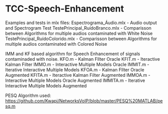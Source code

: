 # TCC-Speech-Enhancement

Examples and tests in mlx files:
Espectrograma_Áudio.mlx          - Audio output and Spectrogram Test
TestePrincipal_RuídoBranco.mlx   - Comparisson between Algorithms for multiple audios contaminated with White Noise
TestePrincipal_RuídoColorido.mlx - Comparisson between Algorithms for multiple audios contaminated with Colored Noise

IMM and KF based algorithm for Speech Enhancement of signals contaminaded with noise.
KFO.m - Kalman FIlter Oracle
KFIT.m - Iteractive Kalman Filter
IMMO.m - Interactive Multiple Models Oracle
IMMIT.m - Iterative Interactive Multiple Models
KFOA.m - Kalman FIlter Oracle Augmented
KFITA.m - Iteractive Kalman Filter Augmented
IMMOA.m - Interactive Multiple Models Oracle Augmented
IMMITA.m - Iterative Interactive Multiple Models Augmented

PESQ Algorithm used:
https://github.com/Kwapi/NetworksVoIP/blob/master/PESQ%20MATLAB/pesq.m
